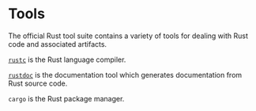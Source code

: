 # Tools

The official Rust tool suite contains a variety of tools for dealing with Rust
code and associated artifacts.

[`rustc`][rustc] is the Rust language compiler.

[`rustdoc`][rustdoc] is the documentation tool which generates documentation from Rust
source code.

`cargo` is the Rust package manager.

[rustc]: tools/rustc.html
[rustdoc]: tools/rustdoc.html
